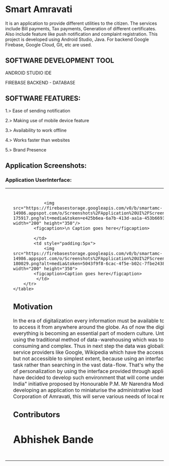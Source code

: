 # Smart Amravati


It is an application to provide different utilities to the citizen.
The services include Bill payments, Tax payments, Generation of different certificates. Also include feature like push notification and complaint registration.
This project is developed using Android Studio, Java.
For backend Google Firebase, Google Cloud, Git, etc are used.

## SOFTWARE DEVELOPMENT TOOL

ANDROID STUDIO IDE

FIREBASE BACKEND - DATABASE

## SOFTWARE FEATURES:

1.> Ease of sending notification

2.> Making use of mobile device feature

3.> Availability to work offline
	
4.> Works faster than websites

5.> Brand Presence

## Application Screenshots:

### Application UserInterface:

<div id="image-table">
    <table>
	    <tr>
    	    <td style="padding:25px">
		    
        	    <img src="https://firebasestorage.googleapis.com/v0/b/smartamc-14986.appspot.com/o/Screenshots%2FApplication%20UI%2FScreenshot_20180329-175917.png?alt=media&token=e425b6ea-6a7b-413d-aa1a-453b6691f19e" width="200" height="350"/>
		    <figcaption>\n Caption goes here</figcaption>
			   
      	    </td>
            <td style="padding:5px">
            	<img src="https://firebasestorage.googleapis.com/v0/b/smartamc-14986.appspot.com/o/Screenshots%2FApplication%20UI%2FScreenshot_20180329-180029.png?alt=media&token=5043f9f8-6cac-4f5e-b02c-7fbe243840d1" width="200" height="350">
		    <figcaption>Caption goes here</figcaption>
             </td>
        </tr>
    </table>
</div>



## Motivation

In the era of digitalization every information must be available to our fingertips to access it from anywhere around the globe. As of now the digitalization of everything is becoming an essential part of modern culture. Until now we were using the traditional method of data-warehousing which was too time consuming and complex. Thus in next step the data was globalized by various service providers like Google, Wikipedia which have the accessible database but not accessible to simplest extent, because using an interface is an easy task rather than searching in the vast data-flow. 
That's why the innovative way of personalization by using the interface provided through application. Thus we have decided to develop such environment that will come under the "Digital India" initiative proposed by Honourable P.M. Mr Narendra Modi. So we are developing an application to miniaturise the administrative load of Municipal Corporation of Amravati, this will serve various needs of local residents. 



## Contributors

# Abhishek Bande
